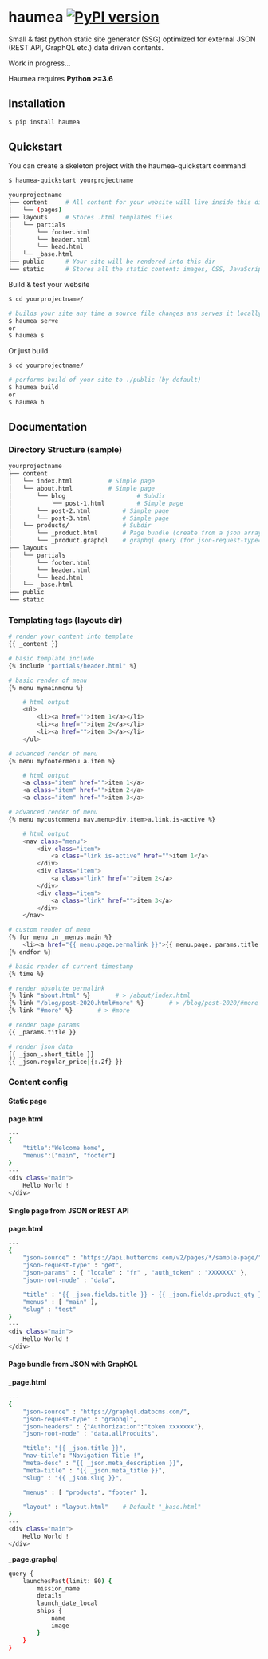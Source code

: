 # haumea [![PyPI version](https://badge.fury.io/py/haumea.svg)](https://badge.fury.io/py/haumea)

Small &amp; fast python static site generator (SSG) optimized for external JSON (REST API, GraphQL etc.) data driven contents.

Work in progress...

Haumea requires **Python >=3.6**

## Installation

```bash
$ pip install haumea
```

## Quickstart

You can create a skeleton project with the haumea-quickstart command

```bash
$ haumea-quickstart yourprojectname
```

```bash
yourprojectname
├── content		# All content for your website will live inside this directory
│   └── (pages)
├── layouts		# Stores .html templates files
│   └── partials
│   	└── footer.html
│   	└── header.html
│   	└── head.html
│   └── _base.html
├── public		# Your site will be rendered into this dir
└── static		# Stores all the static content: images, CSS, JavaScript, etc.

```

Build & test your website

```bash
$ cd yourprojectname/

# builds your site any time a source file changes ans serves it locally
$ haumea serve
or 
$ haumea s
```

Or just build

```bash
$ cd yourprojectname/

# performs build of your site to ./public (by default)
$ haumea build
or
$ haumea b
```

## Documentation

### Directory Structure (sample)

```bash
yourprojectname
├── content
│   └── index.html			# Simple page
│   └── about.html			# Simple page
│   	└── blog             		# Subdir
│   	    └── post-1.html     	# Simple page
│	    └── post-2.html   		# Simple page
│	    └── post-3.html 		# Simple page
│   └── products/        		# Subdir
│	    └── _product.html 		# Page bundle (create from a json array of data)
│	    └── _product.graphql	# graphql query (for json-request-type="graphql")
├── layouts
│   └── partials
│   	└── footer.html
│   	└── header.html
│   	└── head.html
│   └── _base.html
├── public
└── static
```

### Templating tags (layouts dir)

```bash
# render your content into template
{{ _content }} 	
```

```bash
# basic template include
{% include "partials/header.html" %}	
```

```bash
# basic render of menu
{% menu mymainmenu %}	

    # html output
    <ul>
        <li><a href="">item 1</a></li>
        <li><a href="">item 2</a></li>
        <li><a href="">item 3</a></li>
    </ul>
```

```bash
# advanced render of menu
{% menu myfootermenu a.item %}

    # html output
    <a class="item" href="">item 1</a>
    <a class="item" href="">item 2</a>
    <a class="item" href="">item 3</a>
```

```bash
# advanced render of menu
{% menu mycustommenu nav.menu>div.item>a.link.is-active %}

    # html output
    <nav class="menu">
        <div class="item">
            <a class="link is-active" href="">item 1</a>
        </div>
        <div class="item">
            <a class="link" href="">item 2</a>
        </div>
        <div class="item">
            <a class="link" href="">item 3</a>
        </div>
    </nav>
```

```bash
# custom render of menu
{% for menu in _menus.main %}
    <li><a href="{{ menu.page.permalink }}">{{ menu.page._params.title }} - {{ menu.page._json_.fields.regular_price|{:.2f} }}</a></li>
{% endfor %}
```

```bash
# basic render of current timestamp
{% time %}		
```

```bash
# render absolute permalink
{% link "about.html" %}       # > /about/index.html
{% link "/blog/post-2020.html#more" %}       # > /blog/post-2020/#more
{% link "#more" %}       # > #more
```

```bash
# render page params
{{ _params.title }}
```

```bash
# render json data
{{ _json_.short_title }}
{{ _json.regular_price|{:.2f} }}
```

### Content config

#### Static page

**page.html**

```bash
---
{
    "title":"Welcome home",
    "menus":["main", "footer"]
}
---
<div class="main">
    Hello World !
</div>
```

#### Single page from JSON or REST API

**page.html**

```bash
---
{
    "json-source" : "https://api.buttercms.com/v2/pages/*/sample-page/",
    "json-request-type" : "get",
    "json-params" : { "locale" : "fr" , "auth_token" : "XXXXXXX" },
    "json-root-node" : "data",

    "title" : "{{ _json.fields.title }} - {{ _json.fields.product_qty }}",
    "menus" : [ "main" ],
    "slug" : "test"
}
---
<div class="main">
    Hello World !
</div>
```

#### Page bundle from JSON with GraphQL

**\_page.html**

```bash
---
{
    "json-source" : "https://graphql.datocms.com/",
    "json-request-type" : "graphql",
    "json-headers" : {"Authorization":"token xxxxxxx"},
    "json-root-node" : "data.allProduits",

    "title": "{{ _json.title }}",
    "nav-title": "Navigation Title !",
    "meta-desc" : "{{ _json.meta_description }}",
    "meta-title" : "{{ _json.meta_title }}",
    "slug" : "{{ _json.slug }}",

    "menus" : [ "products", "footer" ],

    "layout" : "layout.html"    # Default "_base.html"
}
---
<div class="main">
    Hello World !
</div>
```

**\_page.graphql**

```bash
query {
    launchesPast(limit: 80) {
        mission_name
        details
        launch_date_local
        ships {
            name
            image
        }
    }
}

```

